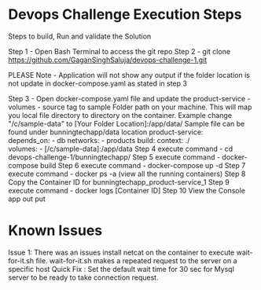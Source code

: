 # Devops Challenge Execution Steps
Steps to build, Run and validate the Solution

Step 1 - Open Bash Terminal to access the git repo
Step 2 - git clone https://github.com/GaganSinghSaluja/devops-challenge-1.git

PLEASE Note - Application will not show any output if the folder location is not update in 		 docker-compose.yaml as stated in step 3

Step 3 - Open docker-compose.yaml file and update the product-service - volumes - source tag to sample Folder path on your machine. 
		 This will map you local file directory to directory on the container.
		 Example change "/c/sample-data" to [Your Folder Location]:/app/data/
		 Sample file can be found under bunningtechapp/data location
		 product-service:    
			depends_on:
			  - db
			networks:
			  - products
			build:
			  context: ./  
			volumes: 
			  - [/c/sample-data]:/app/data 
Step 4 execute command - cd devops-challenge-1/bunningtechapp/
Step 5 execute command - docker-compose build
Step 6 execute command - docker-compose up -d
Step 7 execute command - docker ps -a (view all the running containers)
Step 8 Copy the Container ID for bunningtechapp_product-service_1
Step 9 execute command - docker logs [Container ID] 
Step 10 View the Console app out put

        

# Known Issues
Issue 1: There was an issues install netcat on the container to execute wait-for-it.sh file. wait-for-it.sh makes a repeated request to the server on a specific host
Quick Fix : Set the default wait time for 30 sec for Mysql server to be ready to take connection request.

